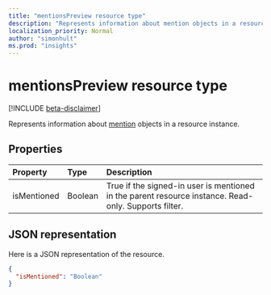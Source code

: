 ```yaml
---
title: "mentionsPreview resource type"
description: "Represents information about mention objects in a resource instance."
localization_priority: Normal
author: "simonhult"
ms.prod: "insights"
---
```


# mentionsPreview resource type

[!INCLUDE [beta-disclaimer](../../includes/beta-disclaimer.md)]

Represents information about [mention](../resources/mention.md) objects in a resource instance.

## Properties
| Property	   | Type	|Description|
|:---------------|:--------|:----------|
| isMentioned | Boolean | True if the signed-in user is mentioned in the parent resource instance. Read-only. Supports filter. |

## JSON representation

Here is a JSON representation of the resource.

<!-- {
  "blockType": "resource",
  "optionalProperties": [

  ],
  "@odata.type": "microsoft.graph.mentionsPreview"
}-->

```json
{
  "isMentioned": "Boolean"
}

```

<!-- uuid: 8fcb5dbc-d5aa-4681-8e31-b001d5168d79
2015-10-25 14:57:30 UTC -->
<!--
{
  "type": "#page.annotation",
  "description": "mentionsPreview resource",
  "keywords": "",
  "section": "documentation",
  "tocPath": "",
  "suppressions": []
}
-->
